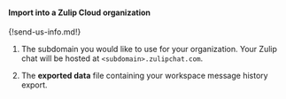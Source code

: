 #### Import into a Zulip Cloud organization

{!send-us-info.md!}

1. The subdomain you would like to use for your organization. Your Zulip chat will
   be hosted at `<subdomain>.zulipchat.com`.

1. The **exported data** file containing your workspace message history export.
